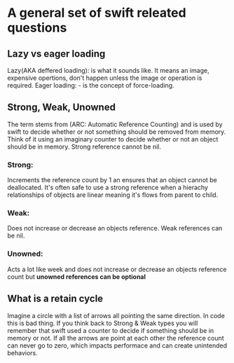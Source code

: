 # A general set of swift releated questions

## Lazy vs eager loading

Lazy(AKA deffered loading): is what it sounds like. It means an image, expensive opertions, don't happen unless the image or operation is required. 
Eager loading: - is the concept of force-loading. 

## Strong, Weak, Unowned
The term stems from (ARC: Automatic Reference Counting) and is used by swift to decide whether or not something should be removed from memory. Think of it using an imaginary counter to decide whether or not an object should be in memory. Strong reference cannot be nil. 

### Strong: 
Increments the reference count by 1 an ensures that an object cannot be deallocated. It's often safe to use a strong reference when a hierachy relationships of objects are linear meaning it's flows from parent to child. 

### Weak: 
Does not increase or decrease an objects reference. Weak references can be nil. 

### Unowned: 
Acts a lot like week and does not increase or decrease an objects reference count but **unowned references can be optional**


## What is a retain cycle 
Imagine a circle with a list of arrows all pointing the same direction. In code this is bad thing. If you think back to Strong & Weak types you will remember that swift used a counter to decide if something should be in memory or not. If all the arrows are point at each other the reference count can never go to zero, which impacts performace and can create unintended behaviors. 